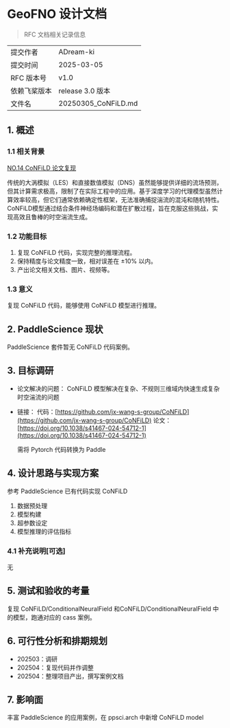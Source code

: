 # GeoFNO 设计文档

> RFC 文档相关记录信息

|              |                    |
| ------------ | ------------------ |
| 提交作者     | ADream-ki          |
| 提交时间     | 2025-03-05         |
| RFC 版本号   | v1.0               |
| 依赖飞桨版本 | release 3.0 版本 |
| 文件名       | 20250305_CoNFiLD.md |

## 1. 概述

### 1.1 相关背景

[NO.14 CoNFiLD 论文复现](https://github.com/PaddlePaddle/community/blob/master/hackathon/hackathon_8th/%E3%80%90Hackathon_8th%E3%80%91%E4%B8%AA%E4%BA%BA%E6%8C%91%E6%88%98%E8%B5%9B%E2%80%94%E5%A5%97%E4%BB%B6%E5%BC%80%E5%8F%91%E4%BB%BB%E5%8A%A1%E5%90%88%E9%9B%86.md#no14-confild-%E8%AE%BA%E6%96%87%E5%A4%8D%E7%8E%B0)

传统的大涡模拟（LES）和直接数值模拟（DNS）虽然能够提供详细的流场预测，但其计算需求极高，限制了在实际工程中的应用。基于深度学习的代理模型虽然计算效率较高，但它们通常依赖确定性框架，无法准确捕捉湍流的混沌和随机特性。CoNFiLD模型通过结合条件神经场编码和潜在扩散过程，旨在克服这些挑战，实现高效且鲁棒的时空湍流生成。

### 1.2 功能目标

1. 复现 CoNFiLD 代码，实现完整的推理流程。
2. 保持精度与论文精度一致，相对误差在 ±10% 以内。
3. 产出论文相关文档、图片、视频等。

### 1.3 意义

复现 CoNFiLD 代码，能够使用 CoNFiLD 模型进行推理。

## 2. PaddleScience 现状

PaddleScience 套件暂无 CoNFiLD 代码案例。

## 3. 目标调研

- 论文解决的问题：
  CoNFiLD 模型解决在复杂、不规则三维域内快速生成复杂时空湍流的问题
- 链接：
  代码：[https://github.com/jx-wang-s-group/CoNFiLD](https://github.com/jx-wang-s-group/CoNFiLD)
  论文：[https://doi.org/10.1038/s41467-024-54712-1](https://doi.org/10.1038/s41467-024-54712-1)

  需将 Pytorch 代码转换为 Paddle

## 4. 设计思路与实现方案

参考 PaddleScience 已有代码实现 CoNFiLD

1. 数据预处理
2. 模型构建
3. 超参数设定
4. 模型推理的评估指标

### 4.1 补充说明[可选]

无

## 5. 测试和验收的考量

复现 CoNFiLD/ConditionalNeuralField  和CoNFiLD/ConditionalNeuralField 中的模型，跑通对应的 cass 案例。

## 6. 可行性分析和排期规划

- 202503：调研
- 202504：复现代码并作调整
- 202504：整理项目产出，撰写案例文档

## 7. 影响面

丰富 PaddleScience 的应用案例，在 ppsci.arch 中新增 CoNFiLD model
